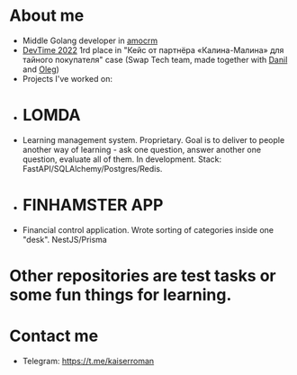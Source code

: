 # About me
- Middle Golang developer in [amocrm](https://www.amocrm.ru/)
- [DevTime 2022](https://vk.com/dev_time) 1rd place in "Кейс от партнёра «Калина-Малина» для тайного покупателя" case (Swap Tech team, made together with [Danil](https://github.com/MagicFefe) and [Oleg](https://github.com/TheBakerCat))
- Projects I've worked on:
- # LOMDA  
- Learning management system. Proprietary. Goal is to deliver to people another way of learning - ask one question, answer another one question, evaluate all of them. In development. Stack: FastAPI/SQLAlchemy/Postgres/Redis.  
- # FINHAMSTER APP  
- Financial control application. Wrote sorting of categories inside one "desk". NestJS/Prisma  
# Other repositories are test tasks or some fun things for learning.
# Contact me
- Telegram: https://t.me/kaiserroman

<!---
KaiserProger/KaiserProger is a ✨ special ✨ repository because its `README.md` (this file) appears on your GitHub profile.
You can click the Preview link to take a look at your changes.
--->
